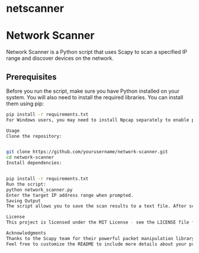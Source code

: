 # netscanner


# Network Scanner

Network Scanner is a Python script that uses Scapy to scan a specified IP range and discover devices on the network.

## Prerequisites

Before you run the script, make sure you have Python installed on your system. You will also need to install the required libraries. You can install them using pip:

```bash
pip install -r requirements.txt
For Windows users, you may need to install Npcap separately to enable packet capturing. You can download Npcap from npcap.org.

Usage
Clone the repository:


git clone https://github.com/yourusername/network-scanner.git
cd network-scanner
Install dependencies:


pip install -r requirements.txt
Run the script:
python network_scanner.py
Enter the target IP address range when prompted.
Saving Output
The script allows you to save the scan results to a text file. After scanning, you will be prompted if you want to save the output to output.txt.

License
This project is licensed under the MIT License - see the LICENSE file for details.

Acknowledgments
Thanks to the Scapy team for their powerful packet manipulation library.
Feel free to customize the README to include more details about your project, such as features, usage examples, or any other relevant information.
